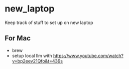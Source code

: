 # new_laptop
Keep track of stuff to set up on new laptop


## For Mac
- brew
- setup local llm with https://www.youtube.com/watch?v=bp2eev21Qfo&t=439s
